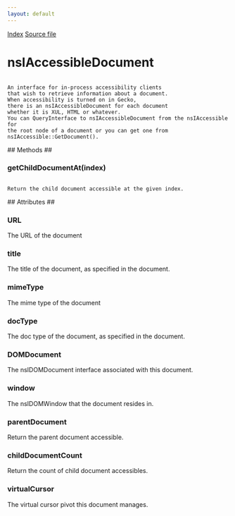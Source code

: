 ```yaml
---
layout: default
---
```

<div id='links'><a href="../index.html">Index</a>
<a href="http://dxr.mozilla.org/mozilla-central/source/accessible/interfaces/nsIAccessibleDocument.idl">Source file</a>
</div>

# nsIAccessibleDocument #
<code>  
An interface for in-process accessibility clients  
that wish to retrieve information about a document.  
When accessibility is turned on in Gecko,  
there is an nsIAccessibleDocument for each document  
whether it is XUL, HTML or whatever.  
You can QueryInterface to nsIAccessibleDocument from the nsIAccessible for  
the root node of a document or you can get one from  
nsIAccessible::GetDocument().  
  
</code>
## Methods ##

### getChildDocumentAt(index) ###
<code>  
Return the child document accessible at the given index.  
  
</code>
## Attributes ##

### URL ###
  
The URL of the document  
  

### title ###
  
The title of the document, as specified in the document.  
  

### mimeType ###
  
The mime type of the document  
  

### docType ###
  
The doc type of the document, as specified in the document.  
  

### DOMDocument ###
  
The nsIDOMDocument interface associated with this document.  
  

### window ###
  
The nsIDOMWindow that the document resides in.  
  

### parentDocument ###
  
Return the parent document accessible.  
  

### childDocumentCount ###
  
Return the count of child document accessibles.  
  

### virtualCursor ###
  
The virtual cursor pivot this document manages.  
  
